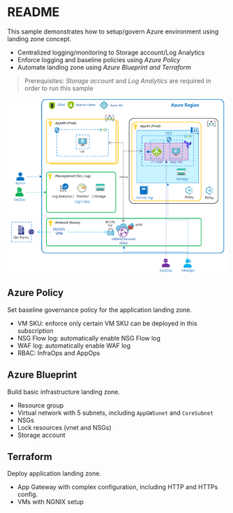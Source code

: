# README

This sample demonstrates how to setup/govern Azure environment using landing zone concept. 

- Centralized logging/monitoring to Storage account/Log Analytics
- Enforce logging and baseline policies using _Azure Policy_
- Automate landing zone using _Azure Blueprint and Terraform_

> Prerequisites: _Storage account_ and _Log Analytics_ are required in order to run this sample

![landing zone architecture](./architecture.png)
## Azure Policy

Set baseline governance policy for the application landing zone.

- VM SKU: enforce only certain VM SKU can be deployed in this subscription
- NSG Flow log: automatically enable NSG Flow log 
- WAF log: automatically enable WAF log
- RBAC: InfraOps and AppOps

## Azure Blueprint

Build basic infrastructure landing zone.

- Resource group
- Virtual network with 5 subnets, including `AppGWSunet` and `CoreSubnet`
- NSGs
- Lock resources (vnet and NSGs)
- Storage account

## Terraform

Deploy application landing zone.

- App Gateway with complex configuration, including HTTP and HTTPs config.
- VMs with NGNIX setup

